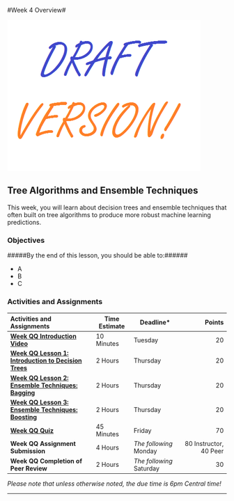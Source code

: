 #Week 4 Overview#

![Draft](../images/Draft_Version_picture.png)

## Tree Algorithms and Ensemble Techniques ##

This week, you will learn about decision trees and ensemble techniques
that often built on tree algorithms to produce more robust machine
learning predictions.

### Objectives ###

#####By the end of this lesson, you should be able to:######

- A
- B 
- C

### Activities and Assignments ###

|Activities and Assignments | Time Estimate | Deadline* | Points|
|:------| -----|-------|----------:|
|**[Week QQ Introduction Video][wv]** |10 Minutes|Tuesday|20|
|**[Week QQ Lesson 1: Introduction to Decision Trees](lesson1.md)**| 2 Hours |Thursday| 20|
|**[Week QQ Lesson 2: Ensemble Techniques: Bagging](lesson2.md)**| 2 Hours | Thursday | 20 |
|**[Week QQ Lesson 3: Ensemble Techniques: Boosting](lesson3.md)**| 2 Hours | Thursday| 20 |
|**[Week QQ Quiz][wq]**| 45 Minutes | Friday | 70|
|**Week QQ Assignment Submission**| 4 Hours | *The following* Monday | 80 Instructor, 40 Peer | 
|**Week QQ Completion of Peer Review**| 2 Hours | *The following* Saturday | 30 | 

*Please note that unless otherwise noted, the due time is 6pm Central time!*

----------
[wv]: https://mediaspace.illinois.edu/media/
[wq]: https://learn.illinois.edu/mod/quiz/view.php?id=1095179
